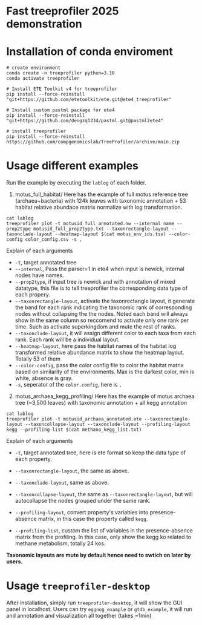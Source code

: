 # Fast treeprofiler 2025 demonstration

# Installation of conda enviroment

```
# create environment
conda create -n treeprofiler python=3.10
conda activate treeprofiler

# Install ETE Toolkit v4 for treeprofiler
pip install --force-reinstall "git+https://github.com/etetoolkit/ete.git@ete4_treeprofiler"

# Install custom pastml package for ete4
pip install --force-reinstall "git+https://github.com/dengzq1234/pastml.git@pastml2ete4"

# install treeprofiler 
pip install --force-reinstall https://github.com/compgenomicslab/TreeProfiler/archive/main.zip
```
 
# Usage different examples
Run the example by executing the `lablog` of each folder.

1) motus_full_habitat/
Here has the example of full motus reference tree (archaea+bacteria) with 124k leaves with taxonomic annotation + 53 habitat relative abundace matrix normalize with log transformation. 
```
cat lablog
treeprofiler plot -t motusid_full_annotated.nw --internal name --prop2type motusid_full_prop2type.txt --taxonrectangle-layout --taxonclade-layout --heatmap-layout $(cat motus_env_ids.tsv) --color-config color_config.csv -s ,
```

Explain of each arguments
- `-t`, target annotated tree
- `--internal`, Pass the parser=1 in ete4 when input is newick, internal nodes have names.
- `--prop2type`, if input tree is newick and with annotation of mixed datatype, this file is to tell treeprofiler the corresponding data type of each propery.
- `--taxonrectangle-layout`, activate the taxonrectangle layout, it generate the band for each rank indicating the taxonomic rank of corresponding nodes without collapsing the the nodes. Noted each band will always show in the same column so reccomend to activate only one rank per time. Such as activate superkingdom and mute the rest of ranks.
- `--taxonclade-layout`, it will assign different color to each taxa from each rank. Each rank will be a individual layout.
- `--heatmap-layout`, here pass the habitat names of the habitat log transformed relative abundance matrix to show the heatmap layout. Totally 53 of them
-  `--color-config`, pass the color config file to color the habitat matrix based on similarity of the environments. Max is the darkest color, min is white, absence is gray.
- `-s`, seperator of the `color.config`, here is `,`


2) motus_archaea_kegg_profiling/
Here has the example of motus archaea tree (~3,500 leaves) with taxonomic annotation + all kegg annotation 
```
cat lablog
treeprofiler plot -t motusid_archaea_annotated.ete --taxonrectangle-layout --taxoncollapse-layout --taxonclade-layout --profiling-layout kegg --profiling-list $(cat methano_kegg_list.txt)
```

Explain of each arguments
- `-t`, target annotated tree, here is ete format so keep the data type of each property.

- `--taxonrectangle-layout`, the same as above.
- `--taxonclade-layout`, same as above.
- `--taxoncollapse-layout`, the same as `--taxonrectangle-layout`, but will autocollapse the nodes grouped under the same rank.
- `--profiling-layout`, convert property's variables into presence-absence matrix, in this case the property called `kegg`.
- `--profiling-list`, custom the list of variables in the presence-absence matrix from the profiling. In this case, only show the kegg ko related to methane metabolism, totally 24 kos.

**Taxonomic layouts are mute by default hence need to swtich on later by users.** 

# Usage `treeprofiler-desktop`

After installation, simply run `treeprofiler-desktop`, it will show the GUI panel in localhost. Users can try `eggnog_example` or `gtdb_example`, it will run and annotation and visualization all together (takes ~1min)




